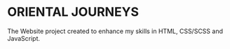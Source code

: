 # ORIENTAL JOURNEYS

The Website project created to enhance my skills in HTML, CSS/SCSS and JavaScript.
